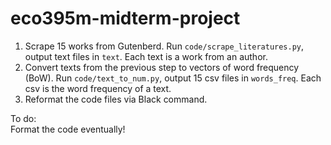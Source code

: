 # eco395m-midterm-project

1. Scrape 15 works from Gutenberd. Run `code/scrape_literatures.py`, output text files in `text`. Each text is a work from an author.  
2. Convert texts from the previous step to vectors of word frequency (BoW). Run `code/text_to_num.py`, output 15 csv files in `words_freq`. Each csv is the word frequency of a text.  
3. Reformat the code files via Black command.

To do:  
Format the code eventually!
